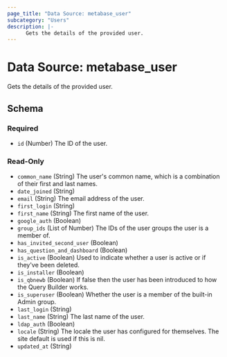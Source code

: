 ```yaml
---
page_title: "Data Source: metabase_user"
subcategory: "Users"
description: |-
      Gets the details of the provided user.
---
```


# Data Source: metabase_user

Gets the details of the provided user.



<!-- schema generated by tfplugindocs -->
## Schema

### Required

- `id` (Number) The ID of the user.

### Read-Only

- `common_name` (String) The user's common name, which is a combination of their first and last names.
- `date_joined` (String)
- `email` (String) The email address of the user.
- `first_login` (String)
- `first_name` (String) The first name of the user.
- `google_auth` (Boolean)
- `group_ids` (List of Number) The IDs of the user groups the user is a member of.
- `has_invited_second_user` (Boolean)
- `has_question_and_dashboard` (Boolean)
- `is_active` (Boolean) Used to indicate whether a user is active or if they've been deleted.
- `is_installer` (Boolean)
- `is_qbnewb` (Boolean) If false then the user has been introduced to how the Query Builder works.
- `is_superuser` (Boolean) Whether the user is a member of the built-in Admin group.
- `last_login` (String)
- `last_name` (String) The last name of the user.
- `ldap_auth` (Boolean)
- `locale` (String) The locale the user has configured for themselves. The site default is used if this is nil.
- `updated_at` (String)
